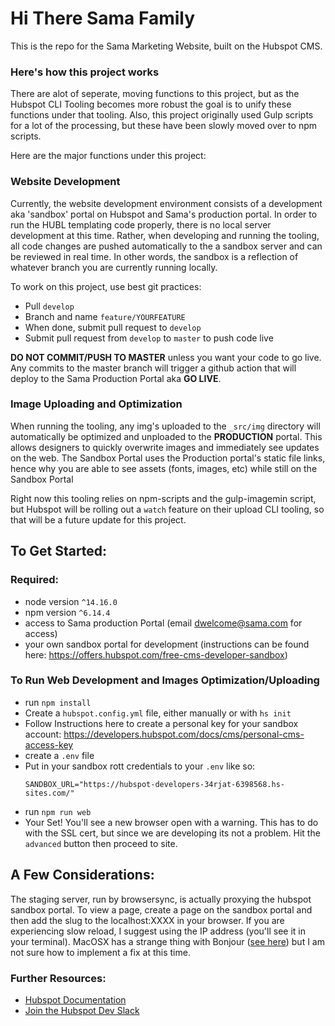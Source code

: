 # **Hi There Sama Family**

This is the repo for the Sama Marketing Website, built on the Hubspot CMS.

### **Here's how this project works**

There are alot of seperate, moving functions to this project, but as the Hubspot CLI Tooling becomes more robust the goal is to unify these functions under that tooling. Also, this project originally used Gulp scripts for a lot of the processing, but these have been slowly moved over to npm scripts.

Here are the major functions under this project:

### **Website Development**

Currently, the website development environment consists of a development aka 'sandbox' portal on Hubspot and Sama's production portal. In order to run the HUBL templating code properly, there is no local server development at this time. Rather, when developing and running the tooling, all code changes are pushed automatically to the a sandbox server and can be reviewed in real time. In other words, the sandbox is a reflection of whatever branch you are currently running locally.

To work on this project, use best git practices: 
* Pull `develop`
* Branch and name `feature/YOURFEATURE`
* When done, submit pull request to `develop`
* Submit pull request from `develop` to `master` to push code live

**DO NOT COMMIT/PUSH TO MASTER** unless you want your code to go live. Any commits to the master branch will trigger a github action that will deploy to the Sama Production Portal aka **GO LIVE**.

### **Image Uploading and Optimization**

When running the tooling, any img's uploaded to the `_src/img` directory will automatically be optimized and unploaded to the **PRODUCTION** portal. This allows designers to quickly overwrite images and immediately see updates on the web. The Sandbox Portal uses the Production portal's static file links, hence why you are able to see assets (fonts, images, etc) while still on the Sandbox Portal

Right now this tooling relies on npm-scripts and the gulp-imagemin script, but Hubspot will be rolling out a `watch` feature on their upload CLI tooling, so that will be a future update for this project.

## **To Get Started:**

### Required:
* node version `^14.16.0`
* npm version `^6.14.4`
* access to Sama production Portal (email dwelcome@sama.com for access)
* your own sandbox portal for development (instructions can be found here: https://offers.hubspot.com/free-cms-developer-sandbox)

### To Run Web Development and Images Optimization/Uploading

* run `npm install`
* Create a `hubspot.config.yml` file, either manually or with `hs init`
* Follow Instructions here to create a personal key for your sandbox account: https://developers.hubspot.com/docs/cms/personal-cms-access-key
* create a `.env` file
* Put in your sandbox rott credentials to your `.env` like so:
    ```
    SANDBOX_URL="https://hubspot-developers-34rjat-6398568.hs-sites.com/"
    ```
* run `npm run web`
* Your Set! You'll see a new browser open with a warning. This has to do with the SSL cert, but since we are developing its not a problem. Hit the `advanced` button then proceed to site.

## **A Few Considerations:**

The staging server, run by browsersync, is actually proxying the hubspot sandbox portal. To view a page, create a page on the sandbox portal and then add the slug to the localhost:XXXX in your browser. If you are experiencing slow reload, I suggest using the IP address (you'll see it in your terminal). MacOSX has a strange thing with Bonjour (<a href="https://stackoverflow.com/questions/24807786/browsersync-extremely-slow">see here</a>) but I am not sure how to implement a fix at this time.



### Further Resources:

* <a href="https://designers.hubspot.com/docs?_ga=2.52381166.650833058.1588003746-332362308.1582046786">Hubspot Documentation</a>
* <a href="https://designers.hubspot.com/slack">Join the Hubspot Dev Slack</a>



